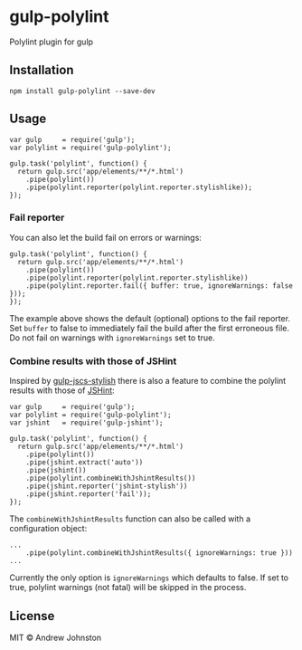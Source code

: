 # gulp-polylint

Polylint plugin for gulp

## Installation
```
npm install gulp-polylint --save-dev
```

## Usage
```
var gulp     = require('gulp');
var polylint = require('gulp-polylint');

gulp.task('polylint', function() {
  return gulp.src('app/elements/**/*.html')
    .pipe(polylint())
    .pipe(polylint.reporter(polylint.reporter.stylishlike));
});
```

### Fail reporter
You can also let the build fail on errors or warnings:
```
gulp.task('polylint', function() {
  return gulp.src('app/elements/**/*.html')
    .pipe(polylint())
    .pipe(polylint.reporter(polylint.reporter.stylishlike))
    .pipe(polylint.reporter.fail({ buffer: true, ignoreWarnings: false }));
});
```
The example above shows the default (optional) options to the fail reporter.
Set `buffer` to false to immediately fail the build after the first erroneous file. Do not fail on warnings with `ignoreWarnings` set to true.

### Combine results with those of JSHint
Inspired by [gulp-jscs-stylish](https://github.com/gonsfx/gulp-jscs-stylish#combine-results-with-those-of-jshint) there is also a feature to combine the polylint results with those of [JSHint](https://github.com/spalger/gulp-jshint):
```
var gulp     = require('gulp');
var polylint = require('gulp-polylint');
var jshint   = require('gulp-jshint');

gulp.task('polylint', function() {
  return gulp.src('app/elements/**/*.html')
    .pipe(polylint())
    .pipe(jshint.extract('auto'))
    .pipe(jshint())
    .pipe(polylint.combineWithJshintResults())
    .pipe(jshint.reporter('jshint-stylish'))
    .pipe(jshint.reporter('fail'));
});
```
The `combineWithJshintResults` function can also be called with a configuration object:
```
...
    .pipe(polylint.combineWithJshintResults({ ignoreWarnings: true }))
...
```
Currently the only option is `ignoreWarnings` which defaults to false. If set to true, polylint warnings (not fatal) will be skipped in the process.

## License
MIT © Andrew Johnston
